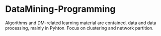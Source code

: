# DataMining-Programming
Algorithms and DM-related learning material are contained. 
data and data processing, mainly in Pyhton. Focus on clustering and network partition.
